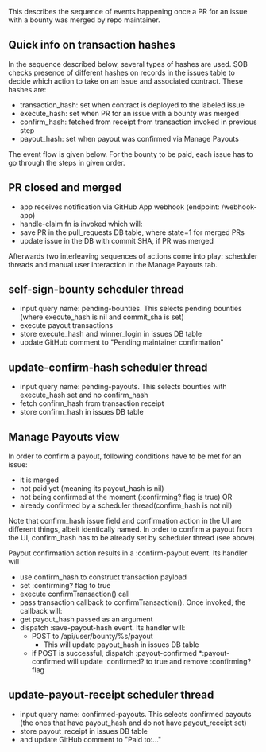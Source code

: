 This describes the sequence of events happening once a PR for an issue
with a bounty was merged by repo maintainer.

## Quick info on transaction hashes

In the sequence described below, several types of hashes are used. SOB
checks presence of different hashes on records in the issues table to
decide which action to take on an issue and associated contract. These
hashes are:

  - transaction_hash: set when contract is deployed to the labeled
    issue
  - execute_hash: set when PR for an issue with a bounty was merged
  - confirm_hash: fetched from receipt from transaction invoked in
    previous step
  - payout_hash: set when payout was confirmed via Manage Payouts

The event flow is given below. For the bounty to be paid, each issue has
to go through the steps in given order.

## PR closed and merged

  - app receives notification via GitHub App webhook (endpoint:
    /webhook-app)
  - handle-claim fn is invoked which will:
  - save PR in the pull_requests DB table, where state=1 for merged PRs
  - update issue in the DB with commit SHA, if PR was merged

Afterwards two interleaving sequences of actions come into play:
scheduler threads and manual user interaction in the Manage Payouts tab.

## self-sign-bounty scheduler thread

  - input query name: pending-bounties. This selects pending bounties
    (where execute_hash is nil and commit_sha is set)
  - execute payout transactions
  - store execute_hash and winner_login in issues DB table
  - update GitHub comment to "Pending maintainer confirmation"

## update-confirm-hash scheduler thread

  - input query name: pending-payouts. This selects bounties with
    execute_hash set and no confirm_hash
  - fetch confirm_hash from transaction receipt
  - store confirm_hash in issues DB table

## Manage Payouts view

In order to confirm a payout, following conditions have to be met for an
issue:

  - it is merged
  - not paid yet (meaning its payout_hash is nil)
  - not being confirmed at the moment (:confirming? flag is true) OR
  - already confirmed by a scheduler thread(confirm_hash is not nil)

Note that confirm_hash issue field and confirmation action in the UI
are different things, albeit identically named. In order to confirm a
payout from the UI, confirm_hash has to be already set by scheduler
thread (see above).

Payout confirmation action results in a :confirm-payout event. Its
handler will

  - use confirm_hash to construct transaction payload
  - set :confirming? flag to true
  - execute confirmTransaction() call
  - pass transaction callback to confirmTransaction(). Once invoked, the
    callback will:
  - get payout_hash passed as an argument
  - dispatch :save-payout-hash event. Its handler will:
      - POST to /api/user/bounty/%s/payout
          - This will update payout_hash in issues DB table
      - if POST is successful, dispatch :payout-confirmed
        \*:payout-confirmed will update :confirmed? to true and remove
        :confirming? flag

## update-payout-receipt scheduler thread

  - input query name: confirmed-payouts. This selects confirmed payouts
    (the ones that have payout_hash and do not have payout_receipt
    set)
  - store payout_receipt in issues DB table
  - and update GitHub comment to "Paid to:..."